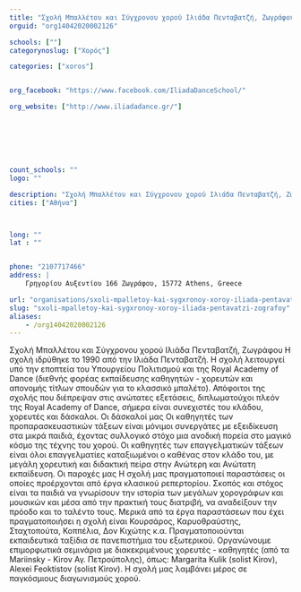 ```yaml
---
title: "Σχολή Μπαλλέτου και Σύγχρονου χορού Ιλιάδα Πενταβατζή, Ζωγράφου"
orguid: "org14042020002126"

schools: [""]
categorynoslug: ["Χορός"]

categories: ["xoros"]


org_facebook: "https://www.facebook.com/IliadaDanceSchool/"

org_website: ["http://www.iliadadance.gr/"]







count_schools: ""
logo: ""

description: "Σχολή Μπαλλέτου και Σύγχρονου χορού Ιλιάδα Πενταβατζή, Ζωγράφου Η σχολή ιδρύθηκε το 1990 από την Ιλιάδα Πενταβατζή. Η σχολή λειτουργεί υπό την εποπτεία του Υπουργείου Πολιτισμού και της Royal Academy of Dance (διεθνής φορέας εκπαίδευσης καθηγητών - χορευτών και απονομής τίτλων σπουδών για το κλασσικό μπαλέτο). Απόφοιτοι της σχολής που διέπρεψαν στις ανώτατες εξετάσεις, διπλωματούχοι πλεόν της Royal Academy of Dance, σήμερα είναι συνεχιστές του κλάδου, χορευτές και δάσκαλοι. Οι δάσκαλοί μας Οι καθηγητές των προπαρασκευαστικών τάξεων είναι μόνιμοι συνεργάτες με εξειδίκευση στα μικρά παιδιά, έχοντας συλλογικό στόχο μια ανοδική πορεία στο μαγικό κόσμο της τέχνης του χορού. Οι καθηγητές των επαγγελματικών τάξεων είναι όλοι επαγγελματίες καταξιωμένοι ο καθένας στον κλάδο του, με μεγάλη χορευτική και διδακτική πείρα στην Ανώτερη και Ανώτατη εκπαίδευση. Οι παροχές μας Η σχολή μας πραγματοποιεί παραστάσεις οι οποίες προέρχονται από έργα κλασικού ρεπερτορίου. Σκοπός και στόχος είναι τα παιδιά να γνωρίσουν την ιστορία των μεγάλων χορογράφων και μουσικών και μέσα από την πρακτική τους διατριβή, να αναδείξουν την πρόοδο και το ταλέντο τους. Μερικά από τα έργα παραστάσεων που έχει πραγματοποιήσει η σχολή είναι Κουρσάρος, Καρυοθραύστης, Σταχτοπούτα, Κοππέλια, Δον Κιχώτης κ.α. Πραγματοποιούνται εκπαιδευτικά ταξίδια σε πανεπιστήμια του εξωτερικού. Οργανώνουμε επιμορφωτικά σεμινάρια με διακεκριμένους χορευτές - καθηγητές (από τα Mariinsky - Kirov Αγ. Πετρούπολης), όπως: Margarita Kulik (solist Kirov), Alexei Feoktistov (solist Kirov). Η σχολή μας λαμβάνει μέρος σε παγκόσμιους διαγωνισμούς χορού."
cities: ["Αθήνα"]



long: ""
lat : ""


phone: "2107717466"
address: |
    Γρηγορίου Αυξεντίου 166 Ζωγράφου, 15772 Athens, Greece

url: "organisations/sxoli-mpalletoy-kai-sygxronoy-xoroy-iliada-pentavatzi-zografoy/athina/xoros"
slug: "sxoli-mpalletoy-kai-sygxronoy-xoroy-iliada-pentavatzi-zografoy"
aliases:
    - /org14042020002126
---
```


Σχολή Μπαλλέτου και Σύγχρονου χορού Ιλιάδα Πενταβατζή, Ζωγράφου Η σχολή ιδρύθηκε το 1990 από την Ιλιάδα Πενταβατζή. Η σχολή λειτουργεί υπό την εποπτεία του Υπουργείου Πολιτισμού και της Royal Academy of Dance (διεθνής φορέας εκπαίδευσης καθηγητών - χορευτών και απονομής τίτλων σπουδών για το κλασσικό μπαλέτο). Απόφοιτοι της σχολής που διέπρεψαν στις ανώτατες εξετάσεις, διπλωματούχοι πλεόν της Royal Academy of Dance, σήμερα είναι συνεχιστές του κλάδου, χορευτές και δάσκαλοι. Οι δάσκαλοί μας Οι καθηγητές των προπαρασκευαστικών τάξεων είναι μόνιμοι συνεργάτες με εξειδίκευση στα μικρά παιδιά, έχοντας συλλογικό στόχο μια ανοδική πορεία στο μαγικό κόσμο της τέχνης του χορού. Οι καθηγητές των επαγγελματικών τάξεων είναι όλοι επαγγελματίες καταξιωμένοι ο καθένας στον κλάδο του, με μεγάλη χορευτική και διδακτική πείρα στην Ανώτερη και Ανώτατη εκπαίδευση. Οι παροχές μας Η σχολή μας πραγματοποιεί παραστάσεις οι οποίες προέρχονται από έργα κλασικού ρεπερτορίου. Σκοπός και στόχος είναι τα παιδιά να γνωρίσουν την ιστορία των μεγάλων χορογράφων και μουσικών και μέσα από την πρακτική τους διατριβή, να αναδείξουν την πρόοδο και το ταλέντο τους. Μερικά από τα έργα παραστάσεων που έχει πραγματοποιήσει η σχολή είναι Κουρσάρος, Καρυοθραύστης, Σταχτοπούτα, Κοππέλια, Δον Κιχώτης κ.α. Πραγματοποιούνται εκπαιδευτικά ταξίδια σε πανεπιστήμια του εξωτερικού. Οργανώνουμε επιμορφωτικά σεμινάρια με διακεκριμένους χορευτές - καθηγητές (από τα Mariinsky - Kirov Αγ. Πετρούπολης), όπως: Margarita Kulik (solist Kirov), Alexei Feoktistov (solist Kirov). Η σχολή μας λαμβάνει μέρος σε παγκόσμιους διαγωνισμούς χορού.
